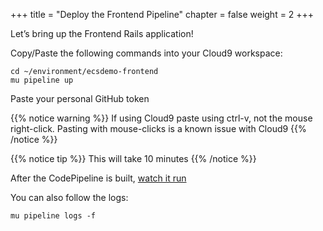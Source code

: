 +++
title = "Deploy the Frontend Pipeline"
chapter = false
weight = 2
+++

Let’s bring up the Frontend Rails application!

Copy/Paste the following commands into your Cloud9 workspace:

```
cd ~/environment/ecsdemo-frontend
mu pipeline up
```
Paste your personal GitHub token

{{% notice warning %}}
If using Cloud9 paste using ctrl-v, not the mouse right-click.
Pasting with mouse-clicks is a known issue with Cloud9
{{% /notice %}}

{{% notice tip %}}
This will take 10 minutes
{{% /notice %}}

After the CodePipeline is built, [watch it run](https://console.aws.amazon.com/codepipeline/home?region=us-east-1#/view/mu-ecsdemo-frontend)

You can also follow the logs:
```
mu pipeline logs -f
```
